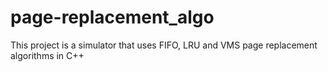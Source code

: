 # page-replacement_algo
This project is a simulator that uses FIFO, LRU and VMS page replacement algorithms in C++

